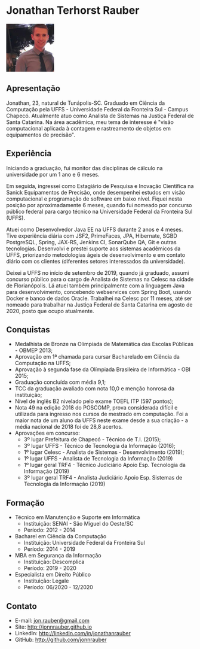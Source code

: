 # Jonathan Terhorst Rauber

![Jonathan picture](resources/img/profile.png)

## Apresentação

Jonathan, 23, natural de Tunápolis-SC. Graduado em Ciência da Computação pela UFFS - Universidade Federal da Fronteira Sul - Campus Chapecó. Atualmente atuo como Analista de Sistemas na Justiça Federal de Santa Catarina. Na área acadêmica, meu tema de interesse é "visão computacional aplicada à contagem e rastreamento de objetos em equipamentos de precisão".

## Experiência

Iniciando a graduação, fui monitor das disciplinas de cálculo na universidade por um 1 ano e 6 meses.

Em seguida, ingressei como Estagiário de Pesquisa e Inovação Científica na Sanick Equipamentos de Precisão, onde desempenhei estudos em visão computacional e programação de software em baixo nível. Fiquei nesta posição por aproximadamente 6 meses, quando fui nomeado por concurso público federal para cargo técnico na Universidade Federal da Fronteira Sul (UFFS).

Atuei como Desenvolvedor Java EE na UFFS durante 2 anos e 4 meses. Tive experiência diária com JSF2, PrimeFaces, JPA, Hibernate, SGBD PostgreSQL, Spring, JAX-RS, Jenkins CI, SonarQube QA, Git e outras tecnologias. Desenvolvi e prestei suporte aos sistemas acadêmicos da UFFS, priorizando metodologias ágeis de desenvolvimento e em contato diário com os clientes (diferentes setores interessados da universidade).

Deixei a UFFS no início de setembro de 2019, quando já graduado, assumi concurso público para o cargo de Analista de Sistemas na Celesc na cidade de Florianópolis. Lá atuei também principalmente com a linguagem Java para desenvolvimento, concebendo webservices com Spring Boot, usando Docker e banco de dados Oracle. Trabalhei na Celesc por 11 meses, até ser nomeado para trabalhar na Justiça Federal de Santa Catarina em agosto de 2020, posto que ocupo atualmente.

## Conquistas

* Medalhista de Bronze na Olímpiada de Matemática das Escolas Públicas - OBMEP 2013;
* Aprovação em 1ª chamada para cursar Bacharelado em Ciência da Computação na UFFS;
* Aprovação à segunda fase da Olímpiada Brasileira de Informática - OBI 2015;
* Graduação concluída com média 9,1;
* TCC da graduação avaliado com nota 10,0 e menção honrosa da instituição;
* Nível de inglês B2 nivelado pelo exame TOEFL ITP (597 pontos);
* Nota 49 na edição 2018 do POSCOMP, prova considerada difícil e utilizada para ingresso nos cursos de mestrado em computação. Foi a maior nota de um aluno da UFFS neste exame desde a sua criação - a média nacional de 2018 foi de 28,8 acertos.
* Aprovações em concurso:
  * 3º lugar Prefeitura de Chapecó - Técnico de T.I. (2015);
  * 3º lugar UFFS - Técnico de Tecnologia da Informação (2016);
  * 1º lugar Celesc - Analista de Sistemas - Desenvolvimento (2019);
  * 1º lugar UFFS - Analista de Tecnologia da Informação (2019)
  * 1º lugar geral TRF4 - Técnico Judiciário Apoio Esp. Tecnologia da Informação (2019)
  * 3º lugar geral TRF4 - Analista Judiciário Apoio Esp. Sistemas de Tecnologia da Informação (2019)

## Formação

* Técnico em Manutenção e Suporte em Informática
  * Instituição: SENAI - São Miguel do Oeste/SC
  * Período: 2012 - 2014
* Bacharel em Ciência da Computação
  * Instituição: Universidade Federal da Fronteira Sul
  * Período: 2014 - 2019
* MBA em Segurança da Informação
  * Instituição: Descomplica
  * Período: 2019 - 2020
* Especialista em Direito Público
  * Instituição: Legale
  * Período: 06/2020 - 12/2020

## Contato

* E-mail: jon.rauber@gmail.com
* Site: http://jonnrauber.github.io
* LinkedIn: http://linkedin.com/in/jonathanrauber
* GitHub: http://github.com/jonnrauber
